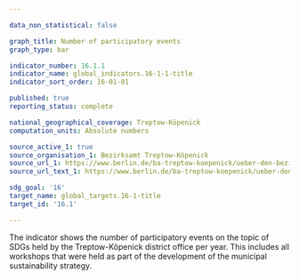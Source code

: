 ```yaml
---

data_non_statistical: false

graph_title: Number of participatory events
graph_type: bar

indicator_number: 16.1.1
indicator_name: global_indicators.16-1-1-title
indicator_sort_order: 16-01-01

published: true
reporting_status: complete

national_geographical_coverage: Treptow-Köpenick
computation_units: Absolute numbers

source_active_1: true
source_organisation_1: Bezirksamt Treptow-Köpenick
source_url_1: https://www.berlin.de/ba-treptow-koepenick/ueber-den-bezirk/nachhaltigkeit/
source_url_text_1: https://www.berlin.de/ba-treptow-koepenick/ueber-den-bezirk/nachhaltigkeit/

sdg_goal: '16'
target_name: global_targets.16-1-title
target_id: '16.1'

---
```


The indicator shows the number of participatory events on the topic of SDGs held by the Treptow-Köpenick district office per year. This includes all workshops that were held as part of the development of the municipal sustainability strategy.
